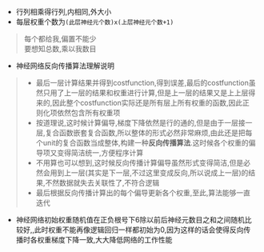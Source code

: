 * 行列相乘得行列,内相同,外大小  
* 每层权重个数为`(此层神经元个数)x(上层神经元个数+1)`
>每个都给我,偏置不能少  
>要想知总数,乘以我数目  

* 神经网络反向传播算法理解说明
>* 最后一层计算结果并得到costfunction,得到误差,最后的costfunction虽然只用了上一层的结果和权重进行计算,但是上一层的结果又是上上层得来的,因此整个costfunction实际还是所有层上所有权重的函数,因此正则化项依然包含所有权重项  
>* 按道理说,这时候计算偏导,梯度下降依然是行的通的,但是由于一层接一层,复合函数嵌套复合函数,所以整体的形式必然非常麻烦,由此还是把每个unit的复合函数当成整体,构建一种**反向传播算法**.这时候各个权重的偏导项又变得简洁统一,方便程序计算  
>* 不用算也可以想到,这时候反向传播计算偏导虽然形式变得简洁,但是必然会用到上一层(其实是下一层,不过这里变成反向,所以说成上一层)的结果,不然数据就失去关联性了,不符合逻辑  
>* 最后根据反向传播计算出的每个偏导更新各个权重,至此,算法能够一直迭代

* 神经网络初始权重随机值在正负根号下6除以前后神经元数目之和之间随机比较好,,此时权重不能再像逻辑回归一样都初始为0,因为这样的话会使得反向传播时各权重梯度下降一致,大大降低网络的工作性能